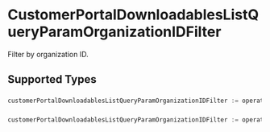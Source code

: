# CustomerPortalDownloadablesListQueryParamOrganizationIDFilter

Filter by organization ID.


## Supported Types

### 

```go
customerPortalDownloadablesListQueryParamOrganizationIDFilter := operations.CreateCustomerPortalDownloadablesListQueryParamOrganizationIDFilterStr(string{/* values here */})
```

### 

```go
customerPortalDownloadablesListQueryParamOrganizationIDFilter := operations.CreateCustomerPortalDownloadablesListQueryParamOrganizationIDFilterArrayOfStr([]string{/* values here */})
```

